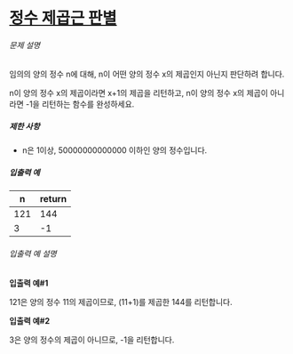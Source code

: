 # [정수 제곱근 판별](https://school.programmers.co.kr/learn/courses/30/lessons/12934)


###### 문제 설명


임의의 양의 정수 n에 대해, n이 어떤 양의 정수 x의 제곱인지 아닌지 판단하려 합니다.  

n이 양의 정수 x의 제곱이라면 x\+1의 제곱을 리턴하고, n이 양의 정수 x의 제곱이 아니라면 \-1을 리턴하는 함수를 완성하세요.


##### 제한 사항


* n은 1이상, 50000000000000 이하인 양의 정수입니다.


##### 입출력 예




| n | return |
| --- | --- |
| 121 | 144 |
| 3 | \-1 |


###### 입출력 예 설명


**입출력 예\#1**  

121은 양의 정수 11의 제곱이므로, (11\+1\)를 제곱한 144를 리턴합니다.


**입출력 예\#2**  

3은 양의 정수의 제곱이 아니므로, \-1을 리턴합니다.




